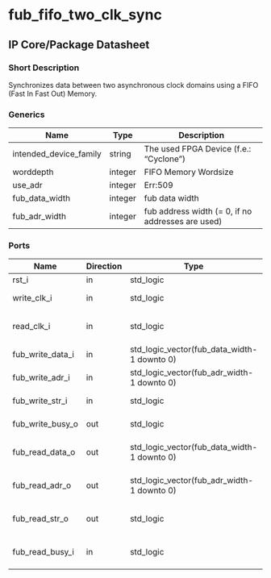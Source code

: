 # fub\_fifo\_two\_clk\_sync
## IP Core/Package Datasheet

### Short Description
Synchronizes data between two asynchronous clock domains using a FIFO (Fast In Fast Out) Memory.

### Generics

| Name                   | Type    | Description                                       |
|------------------------|---------|---------------------------------------------------|
| intended\_device\_family | string  | The used FPGA Device (f.e.: “Cyclone”)            |
| worddepth              | integer | FIFO Memory Wordsize                              |
| use\_adr                | integer | Err:509                                           |
| fub\_data\_width         | integer | fub data width                                    |
| fub\_adr\_width          | integer | fub address width (= 0, if no addresses are used) |

### Ports

| Name             | Direction | Type                                        | Description           |
|------------------|-----------|---------------------------------------------|-----------------------|
| rst\_i            | in        | std\_logic                                   | reset                 |
| write\_clk\_i      | in        | std\_logic                                   | clock of writing part |
| read\_clk\_i       | in        | std\_logic                                   | clock of reading part |
| fub\_write\_data\_i | in        | std\_logic\_vector(fub\_data\_width-1 downto 0) | Writing FUB Interface |
| fub\_write\_adr\_i  | in        | std\_logic\_vector(fub\_adr\_width-1 downto 0)  | Writing FUB Interface |
| fub\_write\_str\_i  | in        | std\_logic                                   | Writing FUB Interface |
| fub\_write\_busy\_o | out       | std\_logic                                   | Writing FUB Interface |
| fub\_read\_data\_o  | out       | std\_logic\_vector(fub\_data\_width-1 downto 0) | Reading FUB Interface |
| fub\_read\_adr\_o   | out       | std\_logic\_vector(fub\_adr\_width-1 downto 0)  | Reading FUB Interface |
| fub\_read\_str\_o   | out       | std\_logic                                   | Reading FUB Interface |
| fub\_read\_busy\_i  | in        | std\_logic                                   | Reading FUB Interface |

